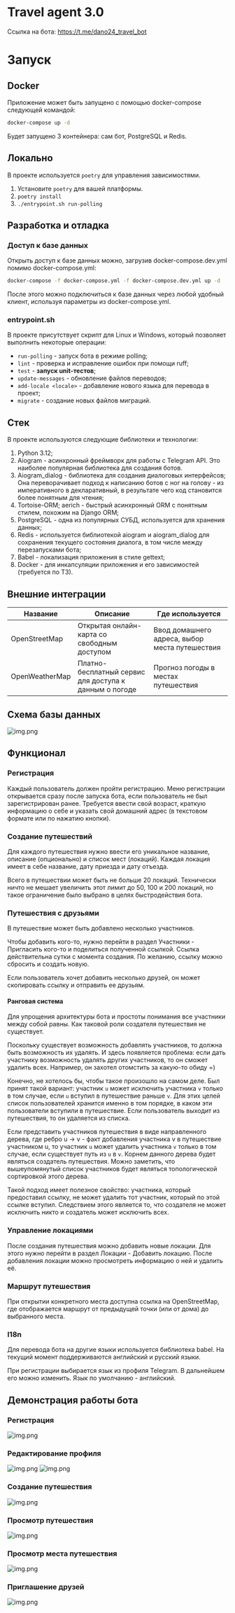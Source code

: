 # Travel agent 3.0

Ссылка на бота: https://t.me/dano24_travel_bot

# Запуск
## Docker
Приложение может быть запущено с помощью docker-compose следующей командой:
```bash
docker-compose up -d
```
Будет запущено 3 контейнера: сам бот, PostgreSQL и Redis.
## Локально
В проекте используется `poetry` для управления зависимостями.
1. Установите `poetry` для вашей платформы.
2. `poetry install`
3. `./entrypoint.sh run-polling`

## Разработка и отладка
### Доступ к базе данных
Открыть доступ к базе данных можно, загрузив docker-compose.dev.yml помимо docker-compose.yml:
```bash
docker-compose -f docker-compose.yml -f docker-compose.dev.yml up -d
```
После этого можно подключиться к базе данных через любой удобный клиент, используя параметры из docker-compose.yml.

### entrypoint.sh
В проекте присутствует скрипт для Linux и Windows, который позволяет выполнить некоторые операции:
- `run-polling` - запуск бота в режиме polling;
- `lint` - проверка и исправление ошибок при помощи ruff;
- `test` - **запуск unit-тестов**;
- `update-messages` - обновление файлов переводов;
- `add-locale <locale>` - добавление нового языка для перевода в проект;
- `migrate` - создание новых файлов миграций.

## Стек

В проекте используются следующие библиотеки и технологии:

1. Python 3.12;
2. Aiogram - асинхронный фреймворк для работы с Telegram API. Это наиболее популярная библиотека для создания ботов.
3. Aiogram_dialog - библиотека для создания диалоговых интерфейсов;
   Она переворачивает подход к написанию ботов с ног на голову - из императивного в декларативный, 
   в результате чего код становится более понятным для чтения;
4. Tortoise-ORM; aerich - быстрый асинхронный ORM с понятным стилем, похожим на Django ORM;
5. PostgreSQL - одна из популярных СУБД, используется для хранения данных;
6. Redis - используется библиотекой aiogram и aiogram_dialog для сохранения текущего состояния диалога,
   в том числе между перезапусками бота;
7. Babel - локализация приложения в стиле gettext;
8. Docker - для инкапсуляции приложения и его зависимостей (требуется по ТЗ).

## Внешние интеграции

| Название       | Описание                                               | Где используется                               |
|----------------|--------------------------------------------------------|------------------------------------------------|
| OpenStreetMap  | Открытая онлайн-карта со свободным доступом            | Ввод домашнего адреса, выбор места путешествия |
| OpenWeatherMap | Платно-бесплатный сервис для доступа к данным о погоде | Прогноз погоды в местах путешествия            |

## Схема базы данных
![img.png](media/schema.png)

## Функционал

### Регистрация
Каждый пользователь должен пройти регистрацию.
Меню регистрации открывается сразу после запуска бота, если пользователь не был зарегистрирован ранее.
Требуется ввести свой возраст, краткую информацию о себе и указать свой домашний адрес (в текстовом формате или по нажатию кнопки).

### Создание путешествий
Для каждого путешествия нужно ввести его уникальное название, описание (опционально) и список мест (локаций).
Каждая локация имеет в себе название, дату приезда и дату отъезда.

Всего в путешествии может быть не больше 20 локаций.
Технически ничто не мешает увеличить этот лимит до 50, 100 и 200 локаций, но такое ограничение было выбрано в целях быстродействия бота.

### Путешествия с друзьями
В путешествие может быть добавлено несколько участников.

Чтобы добавить кого-то, нужно перейти в раздел Участники - Пригласить кого-то и поделиться полученной ссылкой.
Ссылка действительна сутки с момента создания.
По желанию, ссылку можно сбросить и создать новую.

Если пользователь хочет добавить несколько друзей, он может скопировать ссылку и отправить ее друзьям.

#### Ранговая система
Для упрощения архитектуры бота и простоты понимания все участники между собой равны.
Как таковой роли создателя путешествия не существует.

Поскольку существует возможность добавлять участников, то должна быть возможность их удалять.
И здесь появляется проблема: если дать участнику возможность удалять других участников, то он сможет удалить всех.
Например, он захотел отомстить за какую-то обиду =)

Конечно, не хотелось бы, чтобы такое произошло на самом деле.
Был принят такой вариант: участник `u` может исключить участника `v` только в том случае, если `u` вступил в путешествие раньше `v`.
Для этих целей список пользователей хранится именно в том порядке, в каком эти пользователи вступили в путешествие.
Если пользователь выходит из путешествия, то он удаляется из списка.

Если представить участников путешествия в виде направленного дерева, где ребро u -> v - факт добавления участника v 
в путешествие участником u, то участник `u` может удалить участника `v` только в том случае, 
если существует путь из `u` в `v`. Корнем данного дерева будет являться создатель путешествия.
Можно заметить, что вышеупомянутый список участников будет являться топологической сортировкой этого дерева.

Такой подход имеет полезное свойство: участника, который предоставил ссылку, не может удалить тот участник, который по этой ссылке вступил.
Следствием этого является то, что создателя не может исключить никто и создатель может исключить всех.

### Управление локациями
После создания путешествия можно добавить новые локации. Для этого нужно перейти в раздел Локации - Добавить локацию.
После добавления локации можно просмотреть информацию о ней и удалить её.

### Маршрут путешествия
При открытии конкретного места доступна ссылка на OpenStreetMap, где отображается 
маршрут от предыдущей точки (или от дома) до выбранного места.

### I18n
Для перевода бота на другие языки используется библиотека babel.
На текущий момент поддерживаются английский и русский языки.

При регистрации выбирается язык из профиля Telegram. В дальнейшем его можно изменить. Язык по умолчанию - английский.

## Демонстрация работы бота
### Регистрация

![img.png](media/registration.png)

### Редактирование профиля
![img.png](media/settings.png)
![img.png](media/edit-bio.png)

### Создание путешествия
![img.png](media/new-journey.png)

### Просмотр путешествия
![img.png](media/journey-view.png)

### Просмотр места путешествия
![img.png](media/location-view.png)

### Приглашение друзей
![img.png](media/add-user.png)